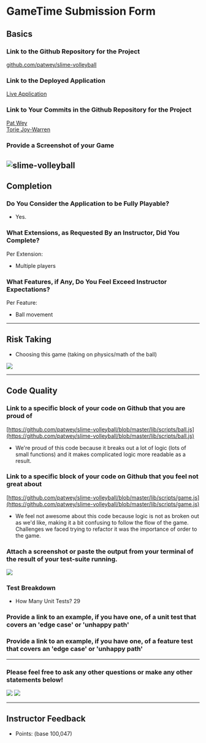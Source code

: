 # GameTime Submission Form

## Basics

### Link to the Github Repository for the Project
[github.com/patwey/slime-volleyball](https://github.com/patwey/slime-volleyball)

### Link to the Deployed Application
[Live Application](http://patwey.github.io/slime-volleyball/)

### Link to Your Commits in the Github Repository for the Project
[Pat Wey](https://github.com/patwey/slime-volleyball/commits?author=patwey)  
[Torie Joy-Warren](https://github.com/patwey/slime-volleyball/commits?author=toriejw)

### Provide a Screenshot of your Game
![slime-volleyball](http://g.recordit.co/lNaoN5RmN8.gif)
---

## Completion

### Do You Consider the Application to be Fully Playable?
 - Yes.

### What Extensions, as Requested By an Instructor, Did You Complete?
Per Extension:
- Multiple players

### What Features, if Any, Do You Feel Exceed Instructor Expectations?
Per Feature:
 - Ball movement

----

## Risk Taking
- Choosing this game (taking on physics/math of the ball)

![](https://media.giphy.com/media/2wbthiYb5k2ru/giphy.gif)

----

## Code Quality

### Link to a specific block of your code on Github that you are proud of
[https://github.com/patwey/slime-volleyball/blob/master/lib/scripts/ball.js](https://github.com/patwey/slime-volleyball/blob/master/lib/scripts/ball.js)
- We're proud of this code because it breaks out a lot of logic (lots of small functions) and it makes complicated logic more readable as a result.

### Link to a specific block of your code on Github that you feel not great about
[https://github.com/patwey/slime-volleyball/blob/master/lib/scripts/game.js](https://github.com/patwey/slime-volleyball/blob/master/lib/scripts/game.js)
- We feel not awesome about this code because logic is not as broken out as we'd like, making it a bit confusing to follow the flow of the game. Challenges we faced trying to refactor it was the importance of order to the game.

### Attach a screenshot or paste the output from your terminal of the result of your test-suite running.

![](/test-suite.png)

### Test Breakdown
- How Many Unit Tests? 29

### Provide a link to an example, if you have one, of a unit test that covers an 'edge case' or 'unhappy path'

### Provide a link to an example, if you have one, of a feature test that covers an 'edge case' or 'unhappy path'

-----

### Please feel free to ask any other questions or make any other statements below!

![](http://www.russianmachineneverbreaks.com/wp-content/uploads/2010/10/patrick-wey.jpg)
![](https://c2.staticflickr.com/6/5065/5580310553_57ce046356_z.jpg)

-----

## Instructor Feedback

- Points: (base 100,047)
